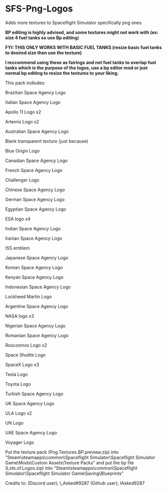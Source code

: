 # SFS-Png-Logos
Adds more textures to Spaceflight Simulator specifically png ones

**BP editing is highly advised, and some textures might not work with (ex: size 4 fuel tanks so use Bp editing**)

****FYI: THIS ONLY WORKS WITH BASIC FUEL TANKS (resize basic fuel tanks to desired size then use the texture)****

**I reccommend using these as fairings and not fuel tanks to overlap fuel tanks which is the purpose of the logos, use a bp editor mod or just normal bp editing to resize the textures to your liking.**

This pack indludes:

Brazilian Space Agency Logo

Italian Space Agency Logo

Apollo 11 Logo x2

Artemis Logo x2

Australian Space Agency Logo

Blank transparent texture (just because)

Blue Origin Logo

Canadian Space Agency Logo

French Space Agency Logo

Challenger Logo

Chinese Space Agency Logo

German Space Agency Logo

Egyptian Space Agency Logo

ESA logo x4

Indian Space Agency Logo

Iranian Space Agency Logo

ISS emblem

Japanese Space Agency Logo

Korean Space Agency Logo

Kenyan Space Agency Logo

Indonesian Space Agency Logo

Lockheed Martin Logo

Argentine Space Agency Logo

NASA logo x3

Nigerian Space Agency Logo

Romanian Space Agency Logo

Roscosmos Logo x2

Space Shuttle Logo

SpaceX Logo x3

Tesla Logo

Toyota Logo

Turkish Space Agency Logo

UK Space Agency Logo

ULA Logo x2

UN Logo

UAE Space Agency Logo

Voyager Logo

Put the texture pack (Png.Textures.BP.preview.zip) into "Steam\steamapps\common\Spaceflight Simulator\Spaceflight Simulator Game\Mods\Custom Assets\Texture Packs" and put the bp file (Lots.of.Logos.zip) into "Steam\steamapps\common\Spaceflight Simulator\Spaceflight Simulator Game\Saving\Blueprints"

Credits to: (Discord user); I_Asked#9287 (Github user); IAsked9287
